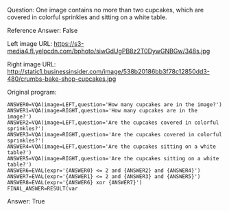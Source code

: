 Question: One image contains no more than two cupcakes, which are covered in colorful sprinkles and sitting on a white table.

Reference Answer: False

Left image URL: https://s3-media4.fl.yelpcdn.com/bphoto/siwGdUgPB8z2T0DywGNBGw/348s.jpg

Right image URL: http://static1.businessinsider.com/image/538b20186bb3f78c12850dd3-480/crumbs-bake-shop-cupcakes.jpg

Original program:

```
ANSWER0=VQA(image=LEFT,question='How many cupcakes are in the image?')
ANSWER1=VQA(image=RIGHT,question='How many cupcakes are in the image?')
ANSWER2=VQA(image=LEFT,question='Are the cupcakes covered in colorful sprinkles?')
ANSWER3=VQA(image=RIGHT,question='Are the cupcakes covered in colorful sprinkles?')
ANSWER4=VQA(image=LEFT,question='Are the cupcakes sitting on a white table?')
ANSWER5=VQA(image=RIGHT,question='Are the cupcakes sitting on a white table?')
ANSWER6=EVAL(expr='{ANSWER0} <= 2 and {ANSWER2} and {ANSWER4}')
ANSWER7=EVAL(expr='{ANSWER1} <= 2 and {ANSWER3} and {ANSWER5}')
ANSWER8=EVAL(expr='{ANSWER6} xor {ANSWER7}')
FINAL_ANSWER=RESULT(var
```
Answer: True

